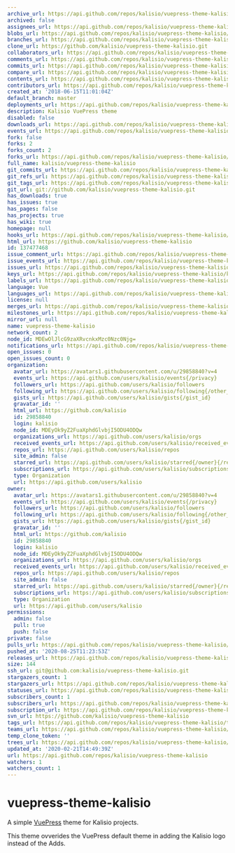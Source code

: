 ```yaml
---
archive_url: https://api.github.com/repos/kalisio/vuepress-theme-kalisio/{archive_format}{/ref}
archived: false
assignees_url: https://api.github.com/repos/kalisio/vuepress-theme-kalisio/assignees{/user}
blobs_url: https://api.github.com/repos/kalisio/vuepress-theme-kalisio/git/blobs{/sha}
branches_url: https://api.github.com/repos/kalisio/vuepress-theme-kalisio/branches{/branch}
clone_url: https://github.com/kalisio/vuepress-theme-kalisio.git
collaborators_url: https://api.github.com/repos/kalisio/vuepress-theme-kalisio/collaborators{/collaborator}
comments_url: https://api.github.com/repos/kalisio/vuepress-theme-kalisio/comments{/number}
commits_url: https://api.github.com/repos/kalisio/vuepress-theme-kalisio/commits{/sha}
compare_url: https://api.github.com/repos/kalisio/vuepress-theme-kalisio/compare/{base}...{head}
contents_url: https://api.github.com/repos/kalisio/vuepress-theme-kalisio/contents/{+path}
contributors_url: https://api.github.com/repos/kalisio/vuepress-theme-kalisio/contributors
created_at: '2018-06-15T11:01:04Z'
default_branch: master
deployments_url: https://api.github.com/repos/kalisio/vuepress-theme-kalisio/deployments
description: Kalisio VuePress theme
disabled: false
downloads_url: https://api.github.com/repos/kalisio/vuepress-theme-kalisio/downloads
events_url: https://api.github.com/repos/kalisio/vuepress-theme-kalisio/events
fork: false
forks: 2
forks_count: 2
forks_url: https://api.github.com/repos/kalisio/vuepress-theme-kalisio/forks
full_name: kalisio/vuepress-theme-kalisio
git_commits_url: https://api.github.com/repos/kalisio/vuepress-theme-kalisio/git/commits{/sha}
git_refs_url: https://api.github.com/repos/kalisio/vuepress-theme-kalisio/git/refs{/sha}
git_tags_url: https://api.github.com/repos/kalisio/vuepress-theme-kalisio/git/tags{/sha}
git_url: git://github.com/kalisio/vuepress-theme-kalisio.git
has_downloads: true
has_issues: true
has_pages: false
has_projects: true
has_wiki: true
homepage: null
hooks_url: https://api.github.com/repos/kalisio/vuepress-theme-kalisio/hooks
html_url: https://github.com/kalisio/vuepress-theme-kalisio
id: 137477468
issue_comment_url: https://api.github.com/repos/kalisio/vuepress-theme-kalisio/issues/comments{/number}
issue_events_url: https://api.github.com/repos/kalisio/vuepress-theme-kalisio/issues/events{/number}
issues_url: https://api.github.com/repos/kalisio/vuepress-theme-kalisio/issues{/number}
keys_url: https://api.github.com/repos/kalisio/vuepress-theme-kalisio/keys{/key_id}
labels_url: https://api.github.com/repos/kalisio/vuepress-theme-kalisio/labels{/name}
language: Vue
languages_url: https://api.github.com/repos/kalisio/vuepress-theme-kalisio/languages
license: null
merges_url: https://api.github.com/repos/kalisio/vuepress-theme-kalisio/merges
milestones_url: https://api.github.com/repos/kalisio/vuepress-theme-kalisio/milestones{/number}
mirror_url: null
name: vuepress-theme-kalisio
network_count: 2
node_id: MDEwOlJlcG9zaXRvcnkxMzc0Nzc0Njg=
notifications_url: https://api.github.com/repos/kalisio/vuepress-theme-kalisio/notifications{?since,all,participating}
open_issues: 0
open_issues_count: 0
organization:
  avatar_url: https://avatars1.githubusercontent.com/u/29858840?v=4
  events_url: https://api.github.com/users/kalisio/events{/privacy}
  followers_url: https://api.github.com/users/kalisio/followers
  following_url: https://api.github.com/users/kalisio/following{/other_user}
  gists_url: https://api.github.com/users/kalisio/gists{/gist_id}
  gravatar_id: ''
  html_url: https://github.com/kalisio
  id: 29858840
  login: kalisio
  node_id: MDEyOk9yZ2FuaXphdGlvbjI5ODU4ODQw
  organizations_url: https://api.github.com/users/kalisio/orgs
  received_events_url: https://api.github.com/users/kalisio/received_events
  repos_url: https://api.github.com/users/kalisio/repos
  site_admin: false
  starred_url: https://api.github.com/users/kalisio/starred{/owner}{/repo}
  subscriptions_url: https://api.github.com/users/kalisio/subscriptions
  type: Organization
  url: https://api.github.com/users/kalisio
owner:
  avatar_url: https://avatars1.githubusercontent.com/u/29858840?v=4
  events_url: https://api.github.com/users/kalisio/events{/privacy}
  followers_url: https://api.github.com/users/kalisio/followers
  following_url: https://api.github.com/users/kalisio/following{/other_user}
  gists_url: https://api.github.com/users/kalisio/gists{/gist_id}
  gravatar_id: ''
  html_url: https://github.com/kalisio
  id: 29858840
  login: kalisio
  node_id: MDEyOk9yZ2FuaXphdGlvbjI5ODU4ODQw
  organizations_url: https://api.github.com/users/kalisio/orgs
  received_events_url: https://api.github.com/users/kalisio/received_events
  repos_url: https://api.github.com/users/kalisio/repos
  site_admin: false
  starred_url: https://api.github.com/users/kalisio/starred{/owner}{/repo}
  subscriptions_url: https://api.github.com/users/kalisio/subscriptions
  type: Organization
  url: https://api.github.com/users/kalisio
permissions:
  admin: false
  pull: true
  push: false
private: false
pulls_url: https://api.github.com/repos/kalisio/vuepress-theme-kalisio/pulls{/number}
pushed_at: '2020-08-25T11:23:53Z'
releases_url: https://api.github.com/repos/kalisio/vuepress-theme-kalisio/releases{/id}
size: 144
ssh_url: git@github.com:kalisio/vuepress-theme-kalisio.git
stargazers_count: 1
stargazers_url: https://api.github.com/repos/kalisio/vuepress-theme-kalisio/stargazers
statuses_url: https://api.github.com/repos/kalisio/vuepress-theme-kalisio/statuses/{sha}
subscribers_count: 1
subscribers_url: https://api.github.com/repos/kalisio/vuepress-theme-kalisio/subscribers
subscription_url: https://api.github.com/repos/kalisio/vuepress-theme-kalisio/subscription
svn_url: https://github.com/kalisio/vuepress-theme-kalisio
tags_url: https://api.github.com/repos/kalisio/vuepress-theme-kalisio/tags
teams_url: https://api.github.com/repos/kalisio/vuepress-theme-kalisio/teams
temp_clone_token: ''
trees_url: https://api.github.com/repos/kalisio/vuepress-theme-kalisio/git/trees{/sha}
updated_at: '2020-02-21T14:49:39Z'
url: https://api.github.com/repos/kalisio/vuepress-theme-kalisio
watchers: 1
watchers_count: 1
---
```


# vuepress-theme-kalisio

A simple [VuePress](https://vuepress.vuejs.org/) theme for Kalisio projects.

This theme ovverides the VuePress default theme in adding the Kalisio logo instead of the Adds.




